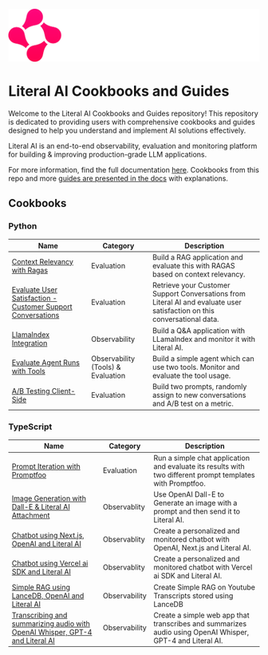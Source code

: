 ![Literal AI](/img/logoliteralai.png)

# Literal AI Cookbooks and Guides

Welcome to the Literal AI Cookbooks and Guides repository! This repository is dedicated to providing users with comprehensive cookbooks and guides designed to help you understand and implement AI solutions effectively.

Literal AI is an end-to-end observability, evaluation and monitoring platform for building & improving production-grade LLM applications.

For more information, find the full documentation [here](https://docs.getliteral.ai/). Cookbooks from this repo and more [guides are presented in the docs](https://docs.getliteral.ai/guides) with explanations.

## Cookbooks

### Python

| Name                                                                                               | Category                           | Description                                                                                                              |
| -------------------------------------------------------------------------------------------------- | ---------------------------------- | ------------------------------------------------------------------------------------------------------------------------ |
| [Context Relevancy with Ragas](/python/context-relevancy-ragas/)                                   | Evaluation                         | Build a RAG application and evaluate this with RAGAS based on context relevancy.                                         |
| [Evaluate User Satisfaction - Customer Support Conversations](/python/evaluate-user-satisfaction/) | Evaluation                         | Retrieve your Customer Support Conversations from Literal AI and evaluate user satisfaction on this conversational data. |
| [LlamaIndex Integration](/python/llamaindex-integration/)                                          | Observability                      | Build a Q&A application with LLamaIndex and monitor it with Literal AI.                                                  |
| [Evaluate Agent Runs with Tools](/python/evaluate-agent-runs/)                                     | Observability (Tools) & Evaluation | Build a simple agent which can use two tools. Monitor and evaluate the tool usage.                                       |
| [A/B Testing Client-Side](/python/ab-testing-client-side/)                                         | Evaluation                         | Build two prompts, randomly assign to new conversations and A/B test on a metric.                                        |

### TypeScript

| Name                                                                                                    | Category      | Description                                                                                                |
| ------------------------------------------------------------------------------------------------------- | ------------- | ---------------------------------------------------------------------------------------------------------- |
| [Prompt Iteration with Promptfoo](/typescript/prompt-iteration-promptfoo/)                              | Evaluation    | Run a simple chat application and evaluate its results with two different prompt templates with Promptfoo. |
| [Image Generation with Dall-E & Literal AI Attachment](/typescript/dall-e-image-generation)             | Observablity  | Use OpenAI Dall-E to Generate an image with a prompt and then send it to Literal AI.                       |
| [Chatbot using Next.js, OpenAI and Literal AI](/typescript/nextjs-openai/)                              | Observablity  | Create a personalized and monitored chatbot with OpenAI, Next.js and Literal AI.                           |
| [Chatbot using Vercel ai SDK and Literal AI](/typescript/vercel-ai-sdk/)                                | Observablity  | Create a personalized and monitored chatbot with Vercel ai SDK and Literal AI.                             |
| [Simple RAG using LanceDB, OpenAI and Literal AI](/typescript/lancedb-rag)                              | Observability | Create Simple RAG on Youtube Transcripts stored using LanceDB                                              |
| [Transcribing and summarizing audio with OpenAI Whisper, GPT-4 and Literal AI](/typescript/lancedb-rag) | Observability | Create a simple web app that transcribes and summarizes audio using OpenAI Whisper, GPT-4 and Literal AI.  |
